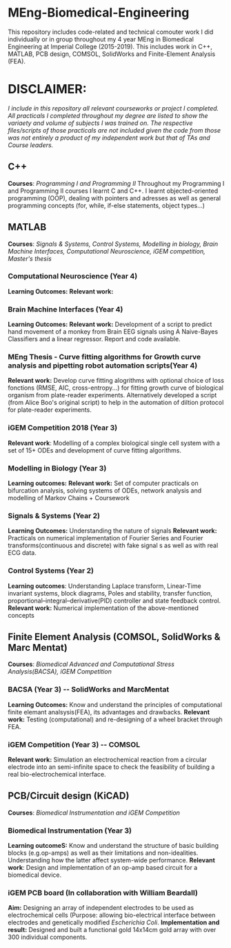 # MEng-Biomedical-Engineering

This repository includes code-related and technical comouter work I did individually or in group throughout my 4 year MEng in Biomedical Engineering at Imperial College (2015-2019). This includes work in C++, MATLAB, PCB design, COMSOL, SolidWorks and Finite-Element Analysis (FEA).

# DISCLAIMER:
_I include in this repository all relevant courseworks or project I completed. All practicals I completed throughout my degree are listed to show the variaety and volume of subjects I was trained on. The respective files/scripts of those practicals are not included given the code from those was not entirely a product of my independent work but that of TAs and Course leaders._

## C++
__Courses__: *Programming I and Programming II*
Throughout my Programming I and Programming II courses I learnt C and C++. I learnt objected-oriented programming (OOP), dealing with pointers and adresses as well as general programming concepts (for, while, if-else statements, object types...)

## MATLAB
__Courses__: *Signals & Systems, Control Systems, Modelling in biology, Brain Machine Interfaces, Computational Neuroscience, iGEM competition, Master's thesis*
### Computational Neuroscience (Year 4)
__Learning Outcomes:__
__Relevant work:__
### Brain Machine Interfaces (Year 4)
__Learning Outcomes:__ 
__Relevant work:__ Development of a script to predict hand movement of a monkey from Brain EEG signals using A Naive-Bayes Classifiers and a linear regressor. Report and code available.
### MEng Thesis - Curve fitting algorithms for Growth curve analysis and pipetting robot automation scripts(Year 4)
__Relevant work:__ Develop curve fitting alogrithms with optional choice of loss fonctions (RMSE, AIC, cross-entropy...) for fitting growth curve of biological organism from plate-reader experiments. Alternatively developed a script (from Alice Boo's original script) to help in the automation of diltion protocol for plate-reader experiments.
### iGEM Competition 2018 (Year 3)
__Relevant work__: Modelling of a complex biological single cell system with a set of 15+ ODEs and development of curve fitting algorithms.
### Modelling in Biology (Year 3)
__Learning outcomes:__ 
__Relevant work:__ Set of computer practicals on bifurcation analysis, solving systems of ODEs, network analysis and modelling of Markov Chains + Coursework
### Signals & Systems (Year 2)
__Learning Outcomes:__ Understanding the nature of signals 
__Relevant work:__ Practicals on numerical implementation of Fourier Series and Fourier transforms(continuous and discrete) with fake signal s as well as with real ECG data.
### Control Systems (Year 2)
__Learning outcomes__: Understanding Laplace transform, Linear-Time invariant systems, block diagrams, Poles and stability, transfer function, proportional–integral–derivative(PID) controller and state feedback control.
__Relevant work:__ Numerical implementation of the above-mentioned concepts

## Finite Element Analysis (COMSOL, SolidWorks & Marc Mentat)
__Courses__: *Biomedical Advanced and Computational Stress Analysis(BACSA), iGEM Competition*
### BACSA (Year 3) -- SolidWorks and MarcMentat
__Learning Outcomes:__ Know and understand the principles of computational finite elemant analsysis(FEA), its advantages and drawbacks.
__Relevant work:__ Testing (computational) and re-designing of a wheel bracket through FEA.
### iGEM Competition (Year 3) -- COMSOL
__Relevant work:__ Simulation an electrochemical reaction from a circular electrode into an semi-infinite space to check the feasibility of building a real bio-electrochemical interface.

## PCB/Circuit design (KiCAD)
__Courses__: *Biomedical Instrumentation and iGEM Competition*
### Biomedical Instrumentation (Year 3)
__Learning outcomeS:__ Know and understand the structure of basic building blocks (e.g.op-amps) as well as their limitations and non-idealities. Understanding how the latter affect system-wide performance. 
__Relevant work__: Design and implementation of an op-amp based circuit for a biomedical device.
### iGEM PCB board (In collaboration with William Beardall)
__Aim:__ Designing an array of independent electrodes to be used as electrochemical cells (Purpose: allowing bio-electrical interface between electrodes and genetically modified *Escherichia Coli*.
__Implementation and result:__ Designed and built a functional gold 14x14cm gold array with over 300 individual components.

